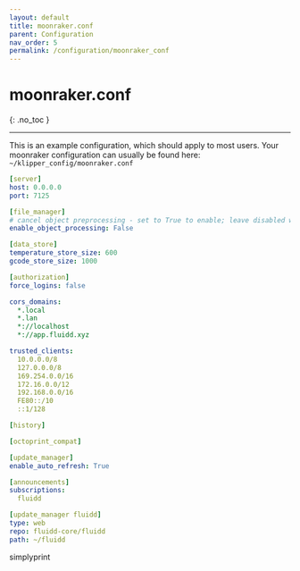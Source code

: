 ```yaml
---
layout: default
title: moonraker.conf
parent: Configuration
nav_order: 5
permalink: /configuration/moonraker_conf
---
```


# moonraker.conf
{: .no_toc }

---

This is an example configuration, which should apply to most users.
Your moonraker configuration can usually be found here: `~/klipper_config/moonraker.conf`

```yaml
[server]
host: 0.0.0.0
port: 7125

[file_manager]
# cancel object preprocessing - set to True to enable; leave disabled when running on a low-powered device (e.g. Pi Zero)
enable_object_processing: False

[data_store]
temperature_store_size: 600
gcode_store_size: 1000

[authorization]
force_logins: false

cors_domains:
  *.local
  *.lan
  *://localhost
  *://app.fluidd.xyz

trusted_clients:
  10.0.0.0/8
  127.0.0.0/8
  169.254.0.0/16
  172.16.0.0/12
  192.168.0.0/16
  FE80::/10
  ::1/128

[history]

[octoprint_compat]

[update_manager]
enable_auto_refresh: True

[announcements]
subscriptions:
  fluidd

[update_manager fluidd]
type: web
repo: fluidd-core/fluidd
path: ~/fluidd
```
simplyprint
